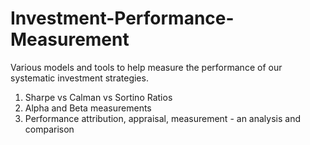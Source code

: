 # Investment-Performance-Measurement
Various models and tools to help measure the performance of our systematic investment strategies.


1. Sharpe vs Calman vs Sortino Ratios
2. Alpha and Beta measurements
3. Performance attribution, appraisal, measurement - an analysis and comparison
